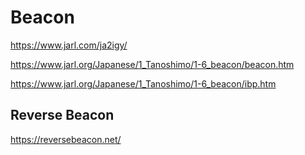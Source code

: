 # Beacon

https://www.jarl.com/ja2igy/

https://www.jarl.org/Japanese/1_Tanoshimo/1-6_beacon/beacon.htm

https://www.jarl.org/Japanese/1_Tanoshimo/1-6_beacon/ibp.htm


## Reverse Beacon
https://reversebeacon.net/
